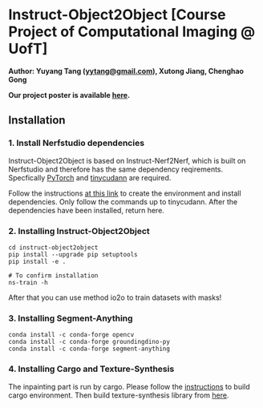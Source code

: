 # Instruct-Object2Object [Course Project of Computational Imaging @ UofT]

**Author: Yuyang Tang (yytang@gmail.com), Xutong Jiang, Chenghao Gong**

**Our project poster is available [here](Instruct-Object2Object.pdf).**

## Installation

### 1. Install Nerfstudio dependencies

Instruct-Object2Object is based on Instruct-Nerf2Nerf, which is built on Nerfstudio and therefore has the same dependency reqirements. Specfically [PyTorch](https://pytorch.org/) and [tinycudann](https://github.com/NVlabs/tiny-cuda-nn) are required.

Follow the instructions [at this link](https://docs.nerf.studio/quickstart/installation.html) to create the environment and install dependencies. Only follow the commands up to tinycudann. After the dependencies have been installed, return here.

### 2. Installing Instruct-Object2Object

```
cd instruct-object2object
pip install --upgrade pip setuptools
pip install -e .

# To confirm installation
ns-train -h
```

After that you can use method io2o to train datasets with masks!

### 3. Installing Segment-Anything
```
conda install -c conda-forge opencv
conda install -c conda-forge groundingdino-py
conda install -c conda-forge segment-anything
```
### 4. Installing Cargo and Texture-Synthesis
The inpainting part is run by cargo. Please follow the [instructions](https://doc.rust-lang.org/cargo/getting-started/installation.html) to build cargo environment. Then build texture-synthesis library from [here](https://github.com/EmbarkStudios/texture-synthesis).
